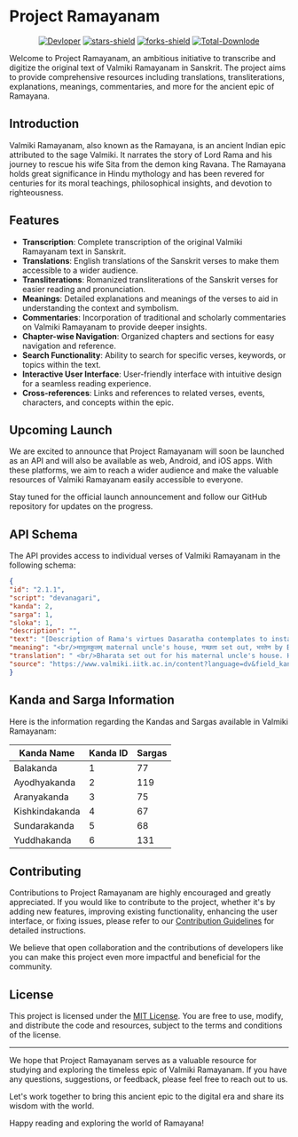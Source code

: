 # Project Ramayanam

<p align="center">
	<a href="https://github.com/imradhe"><img alt="Devloper" src="https://img.shields.io/badge/Devloper-Radhe%20Shyam%20Salopanthula-Success.svg?style=flat-square"/></a>
	<a href="https://github.com/imradhe/ramayanam/stargazers"><img alt="stars-shield" src="https://img.shields.io/github/stars/imradhe/imradhe/ramayanam.svg?style=flat-square"/></a>
	<a href="https://github.com/imradhe/ramayanam/network/members"><img alt="forks-shield" src="https://img.shields.io/github/forks/imradhe/ramayanam.svg?style=flat-square"/></a>
	<a href="https://github.com/vedicscriptures/bhagavad-gita-api/graphs/traffic"><img alt="Total-Downlode" src="https://img.shields.io/github/downloads/imradhe/ramayanam/total.svg?style=flat-square"/></a>
</p>
Welcome to Project Ramayanam, an ambitious initiative to transcribe and digitize the original text of Valmiki Ramayanam in Sanskrit. The project aims to provide comprehensive resources including translations, transliterations, explanations, meanings, commentaries, and more for the ancient epic of Ramayana.

## Introduction

Valmiki Ramayanam, also known as the Ramayana, is an ancient Indian epic attributed to the sage Valmiki. It narrates the story of Lord Rama and his journey to rescue his wife Sita from the demon king Ravana. The Ramayana holds great significance in Hindu mythology and has been revered for centuries for its moral teachings, philosophical insights, and devotion to righteousness.

## Features

- **Transcription**: Complete transcription of the original Valmiki Ramayanam text in Sanskrit.
- **Translations**: English translations of the Sanskrit verses to make them accessible to a wider audience.
- **Transliterations**: Romanized transliterations of the Sanskrit verses for easier reading and pronunciation.
- **Meanings**: Detailed explanations and meanings of the verses to aid in understanding the context and symbolism.
- **Commentaries**: Incorporation of traditional and scholarly commentaries on Valmiki Ramayanam to provide deeper insights.
- **Chapter-wise Navigation**: Organized chapters and sections for easy navigation and reference.
- **Search Functionality**: Ability to search for specific verses, keywords, or topics within the text.
- **Interactive User Interface**: User-friendly interface with intuitive design for a seamless reading experience.
- **Cross-references**: Links and references to related verses, events, characters, and concepts within the epic.

## Upcoming Launch

We are excited to announce that Project Ramayanam will soon be launched as an API and will also be available as web, Android, and iOS apps. With these platforms, we aim to reach a wider audience and make the valuable resources of Valmiki Ramayanam easily accessible to everyone.

Stay tuned for the official launch announcement and follow our GitHub repository for updates on the progress.

## API Schema

The API provides access to individual verses of Valmiki Ramayanam in the following schema:
```json
{
"id": "2.1.1",
"script": "devanagari",
"kanda": 2,
"sarga": 1,
"sloka": 1,
"description": "",
"text": "[Description of Rama's virtues Dasaratha contemplates to install Rama as heirapparent Invites kings and elders from towns and villages to seek their opinion.]<br/><br/>गच्छता मातुलकुलं भरतेन तदाऽनघ।<br/><br/>शत्रुघ्नो नित्यशत्रुघ्नो नीतः प्रीतिपुरस्कृतः।।2.1.1।।<br/><br/>",
"meaning": "<br/>मातुलकुलम् maternal uncle's house, गच्छता set out, भरतेन by Bharata, तदा then, अनघ: sinless one, नित्यशत्रुघ्न: one who is always successful in destroying foes, शत्रुघ्न: Satrughna, प्रीतिपुरस्कृत: endowed with affection, नीत: taken.<br/>",
"translation": " <br/>Bharata set out for his maternal uncle's house. He took with him the sinless Satrughna who is always successful in destroying foes and on whom he had bestowed his love and affection.<br/>",
"source": "https://www.valmiki.iitk.ac.in/content?language=dv&field_kanda_tid=2&field_sarga_value=1&field_sloka_value=1"
}
```
## Kanda and Sarga Information

Here is the information regarding the Kandas and Sargas available in Valmiki Ramayanam:

| Kanda Name     | Kanda ID | Sargas |
| -------------- | -------- | ------ |
| Balakanda      | 1        | 77     |
| Ayodhyakanda   | 2        | 119    |
| Aranyakanda    | 3        | 75     |
| Kishkindakanda | 4        | 67     |
| Sundarakanda   | 5        | 68     |
| Yuddhakanda    | 6        | 131    |

## Contributing

Contributions to Project Ramayanam are highly encouraged and greatly appreciated. If you would like to contribute to the project, whether it's by adding new features, improving existing functionality, enhancing the user interface, or fixing issues, please refer to our [Contribution Guidelines](CONTRIBUTING.md) for detailed instructions.

We believe that open collaboration and the contributions of developers like you can make this project even more impactful and beneficial for the community.

## License

This project is licensed under the [MIT License](LICENSE). You are free to use, modify, and distribute the code and resources, subject to the terms and conditions of the license.

---

We hope that Project Ramayanam serves as a valuable resource for studying and exploring the timeless epic of Valmiki Ramayanam. If you have any questions, suggestions, or feedback, please feel free to reach out to us.

Let's work together to bring this ancient epic to the digital era and share its wisdom with the world.

Happy reading and exploring the world of Ramayana!
